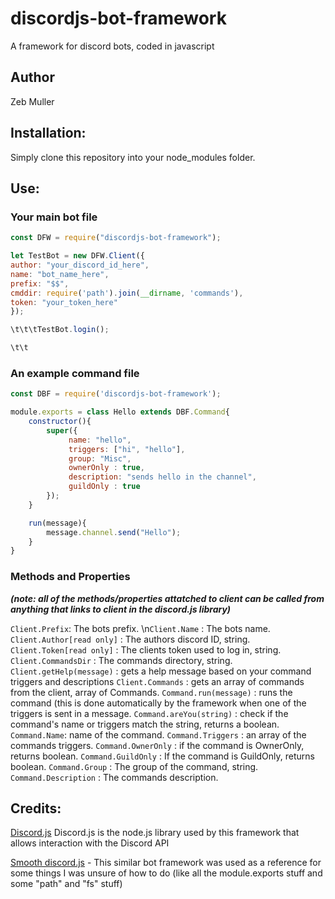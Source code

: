 # discordjs-bot-framework
A framework for discord bots, coded in javascript

## Author
Zeb Muller

## Installation:
Simply clone this repository into your node_modules folder.

## Use:

### Your main bot file
```javascript
const DFW = require("discordjs-bot-framework");

let TestBot = new DFW.Client({
author: "your_discord_id_here",
name: "bot_name_here",
prefix: "$$",
cmddir: require('path').join(__dirname, 'commands'),
token: "your_token_here"
});

\t\t\tTestBot.login();

\t\t
```

### An example command file
```javascript
const DBF = require('discordjs-bot-framework');

module.exports = class Hello extends DBF.Command{
    constructor(){
        super({
             name: "hello",
             triggers: ["hi", "hello"],
             group: "Misc",
             ownerOnly : true,
             description: "sends hello in the channel",
             guildOnly : true
        });
    }

    run(message){
        message.channel.send("Hello");
    }
}

```

### Methods and Properties

 ***(note: all of the methods/properties attatched to client can be called from anything that links to client in the discord.js library)***

`Client.Prefix`: The bots prefix.
\n`Client.Name` : The bots name.
`Client.Author[read only]` : The authors discord ID, string.
`Client.Token[read only]` : The clients token used to log in, string.
`Client.CommandsDir` : The commands directory, string.
`Client.getHelp(message)` : gets a help message based on your command triggers and descriptions
`Client.Commands` : gets an array of commands from the client, array of Commands.
`Command.run(message)` : runs the command (this is done automatically by the framework when one of the triggers is sent in a message.
`Command.areYou(string)` : check if the command's name or triggers match the string, returns a boolean.
`Command.Name`: name of the command.
`Command.Triggers` : an array of the commands triggers.
`Command.OwnerOnly` : if the command is OwnerOnly, returns boolean.
`Command.GuildOnly` : If the command is GuildOnly, returns boolean.
`Command.Group` : The group of the command, string.
`Command.Description` : The commands description.
 
## Credits:

[Discord.js](https://discord.js.org/#/) Discord.js is the node.js library used by this framework that allows interaction with the Discord API

[Smooth discord.js](https://github.com/KyeNormanGill/smooth-discord.js) - This similar bot framework was used as a reference for some things I was unsure of how to do (like all the module.exports stuff and some "path" and "fs" stuff)
